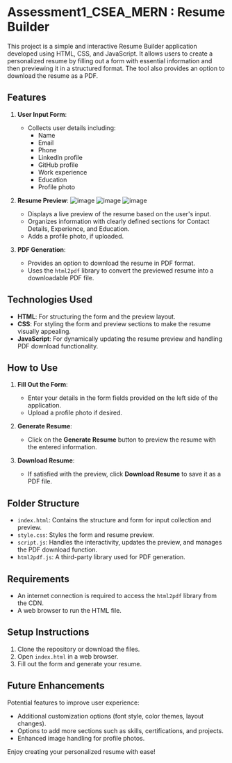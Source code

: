 # Assessment1_CSEA_MERN : Resume Builder
This project is a simple and interactive Resume Builder application developed using HTML, CSS, and JavaScript. It allows users to create a personalized resume by filling out a form with essential information and then previewing it in a structured format. The tool also provides an option to download the resume as a PDF.

## Features

1. **User Input Form**:
   - Collects user details including:
     - Name
     - Email
     - Phone
     - LinkedIn profile
     - GitHub profile
     - Work experience
     - Education
     - Profile photo

2. **Resume Preview**:
   ![image](https://github.com/user-attachments/assets/7d34a645-d94e-4a65-b68d-8a76ec4fb1ec)
   ![image](https://github.com/user-attachments/assets/53f5d97f-9c2a-404f-888f-3b0669845ee3)
   ![image](https://github.com/user-attachments/assets/e1ecd4ef-a292-4df5-888f-0ceab4e147a6)
   - Displays a live preview of the resume based on the user's input.
   - Organizes information with clearly defined sections for Contact Details, Experience, and Education.
   - Adds a profile photo, if uploaded.

4. **PDF Generation**:
   - Provides an option to download the resume in PDF format.
   - Uses the `html2pdf` library to convert the previewed resume into a downloadable PDF file.

## Technologies Used

- **HTML**: For structuring the form and the preview layout.
- **CSS**: For styling the form and preview sections to make the resume visually appealing.
- **JavaScript**: For dynamically updating the resume preview and handling PDF download functionality.

## How to Use

1. **Fill Out the Form**:
   - Enter your details in the form fields provided on the left side of the application.
   - Upload a profile photo if desired.

2. **Generate Resume**:
   - Click on the **Generate Resume** button to preview the resume with the entered information.

3. **Download Resume**:
   - If satisfied with the preview, click **Download Resume** to save it as a PDF file.

## Folder Structure

- `index.html`: Contains the structure and form for input collection and preview.
- `style.css`: Styles the form and resume preview.
- `script.js`: Handles the interactivity, updates the preview, and manages the PDF download function.
- `html2pdf.js`: A third-party library used for PDF generation.

## Requirements

- An internet connection is required to access the `html2pdf` library from the CDN.
- A web browser to run the HTML file.

## Setup Instructions

1. Clone the repository or download the files.
2. Open `index.html` in a web browser.
3. Fill out the form and generate your resume. 

## Future Enhancements

Potential features to improve user experience:
- Additional customization options (font style, color themes, layout changes).
- Options to add more sections such as skills, certifications, and projects.
- Enhanced image handling for profile photos.

Enjoy creating your personalized resume with ease!
